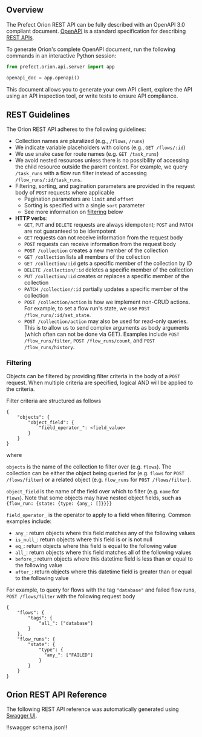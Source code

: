 ## Overview

The Prefect Orion REST API can be fully described with an OpenAPI 3.0 compliant document. [OpenAPI](https://swagger.io/docs/specification/about/) is a standard specification for describing [REST APIs](https://technically.dev/posts/apis-for-the-rest-of-us).

To generate Orion's complete OpenAPI document, run the following commands in an interactive Python session:

```python
from prefect.orion.api.server import app

openapi_doc = app.openapi()
```

This document allows you to generate your own API client, explore the API using an API inspection tool, or write tests to ensure API compliance.

## REST Guidelines

The Orion REST API adheres to the following guidelines:

- Collection names are pluralized (e.g., `/flows`, `/runs`)
- We indicate variable placeholders with colons (e.g., `GET /flows/:id`)
- We use snake case for route names (e.g. `GET /task_runs`)
- We avoid nested resources unless there is no possibility of accessing the child resource outside the parent context. For example, we query `/task_runs` with a flow run filter instead of accessing `/flow_runs/:id/task_runs`.
- Filtering, sorting, and pagination parameters are provided in the request body of `POST` requests where applicable
  - Pagination parameters are `limit` and `offset`
  - Sorting is specified with a single `sort` parameter
  - See more information on [filtering](#filtering) below
- **HTTP verbs**:
  - `GET`, `PUT` and `DELETE` requests are always idempotent; `POST` and `PATCH` are not guaranteed to be idempotent
  - `GET` requests can not receive information from the request body
  - `POST` requests can receive information from the request body
  - `POST /collection` creates a new member of the collection
  - `GET /collection` lists all members of the collection
  - `GET /collection/:id` gets a specific member of the collection by ID
  - `DELETE /collection/:id` deletes a specific member of the collection
  - `PUT /collection/:id` creates or replaces a specific member of the collection
  - `PATCH /collection/:id` partially updates a specific member of the collection
  - `POST /collection/action` is how we implement non-CRUD actions. For example, to set a flow run's state, we use `POST /flow_runs/:id/set_state`.
  - `POST /collection/action` may also be used for read-only queries. This is to allow us to send complex arguments as body arguments (which often can not be done via GET). Examples include `POST /flow_runs/filter`, `POST /flow_runs/count`, and `POST /flow_runs/history`.

### Filtering

Objects can be filtered by providing filter criteria in the body of a `POST` request. When multiple criteria are specified, logical AND will be applied to the criteria.

Filter criteria are structured as follows

```
{
    "objects": {
        "object_field": {
            "field_operator_": <field_value>
        }
    }
}
```

where

`objects` is the name of the collection to filter over (e.g. `flows`). The collection can be either the object being queried for (e.g. `flows` for `POST /flows/filter`) or a related object (e.g. `flow_runs` for `POST /flows/filter`).

`object_field` is the name of the field over which to filter (e.g. `name` for `flows`). Note that some objects may have nested object fields, such as `{flow_run: {state: {type: {any_: []}}}}`

`field_operator_` is the operator to apply to a field when filtering. Common examples include:

- `any_`: return objects where this field matches any of the following values
- `is_null_`: return objects where this field is or is not null
- `eq_`: return objects where this field is equal to the following value
- `all_`: return objects where this field matches all of the following values
- `before_`: return objects where this datetime field is less than or equal to the following value
- `after_`: return objects where this datetime field is greater than or equal to the following value

For example, to query for flows with the tag `"database"` and failed flow runs, `POST /flows/filter` with the following request body

```
{
    "flows": {
        "tags": {
            "all_": ["database"]
        }
    },
    "flow_runs": {
        "state": {
            "type": {
              "any_": ["FAILED"]
            }
        }
    }
}
```

## Orion REST API Reference

The following REST API reference was automatically generated using [Swagger UI](https://swagger.io/tools/swagger-ui/).

!!swagger schema.json!!
